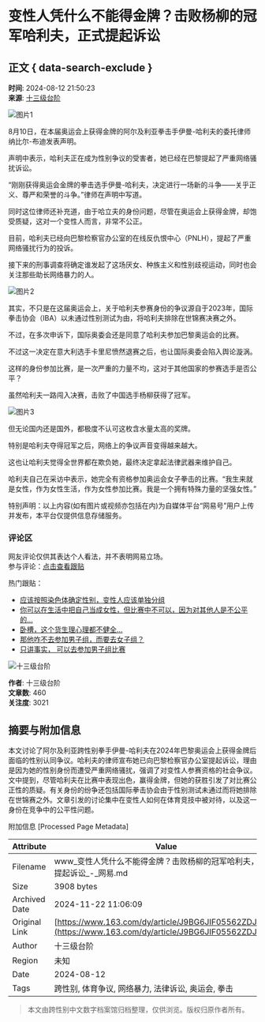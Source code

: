 # 变性人凭什么不能得金牌？击败杨柳的冠军哈利夫，正式提起诉讼

## 正文 { data-search-exclude }


**时间**: 2024-08-12 21:50:23  
**来源**: [十三级台阶](https://www.163.com/dy/media/T1681773697899.html)

![图片1](https://nimg.ws.126.net/?url=http%3A%2F%2Fdingyue.ws.126.net%2F2024%2F0812%2F2c2fe5f9j00si3y91000sd000qo00dsm.jpg&thumbnail=660x2147483647&quality=80&type=jpg)

8月10日，在本届奥运会上获得金牌的阿尔及利亚拳击手伊曼-哈利夫的委托律师纳比尔-布迪发表声明。

声明中表示，哈利夫正在成为性别争议的受害者，她已经在巴黎提起了严重网络骚扰诉讼。

“刚刚获得奥运会金牌的拳击选手伊曼-哈利夫，决定进行一场新的斗争——关乎正义、尊严和荣誉的斗争。”律师在声明中写道。

同时这位律师还补充道，由于哈立夫的身份问题，尽管在奥运会上获得金牌，却饱受质疑，这对一个变性人而言，非常不公正。

目前，哈利夫已经向巴黎检察官办公室的在线反仇恨中心（PNLH），提起了严重网络骚扰行为的投诉。

接下来的刑事调查将确定谁发起了这场厌女、种族主义和性别歧视运动，同时也会关注那些助长网络暴力的人。

![图片2](https://nimg.ws.126.net/?url=http%3A%2F%2Fdingyue.ws.126.net%2F2024%2F0812%2F59cc6b7fj00si3y9a000od000iw00cmm.jpg&thumbnail=660x2147483647&quality=80&type=jpg)

其实，不只是在这届奥运会上，关于哈利夫参赛身份的争议源自于2023年，国际拳击协会（IBA）以未通过性别测试为由，将哈利夫排除在世锦赛决赛之外。

不过，在多次申诉下，国际奥委会还是同意了哈利夫参加巴黎奥运会的比赛。

不过这一决定在意大利选手卡里尼愤然退赛之后，也让国际奥委会陷入舆论漩涡。

这样的身份参加比赛，是一次严重的力量不均，这对于其他国家的参赛选手是否公平？

虽然哈利夫一路闯入决赛，击败了中国选手杨柳获得了冠军。

![图片3](https://nimg.ws.126.net/?url=http%3A%2F%2Fdingyue.ws.126.net%2F2024%2F0812%2Faa18303aj00si3y9m000zd000iw00cmm.jpg&thumbnail=660x2147483647&quality=80&type=jpg)

但无论国内还是国外，都极度不认可这枚含水量太高的奖牌。

特别是哈利夫夺得冠军之后，网络上的争议声音变得越来越大。

这也让哈利夫觉得全世界都在欺负她，最终决定拿起法律武器来维护自己。

哈利夫自己在采访中表示，她完全有资格参加奥运会女子拳击的比赛。“我生来就是女性，作为女性生活，作为女性参加比赛。我是一个拥有特殊力量的坚强女性。”

特别声明：以上内容(如有图片或视频亦包括在内)为自媒体平台“网易号”用户上传并发布，本平台仅提供信息存储服务。

### 评论区

网友评论仅供其表达个人看法，并不表明网易立场。  
参与评论：[点击查看跟贴](https://comment.tie.163.com/J9BG6JIF05562ZDJ.html)  

热门跟贴：

- [应该按照染色体确定性别，变性人应该单独分组](https://comment.tie.163.com/J9BG6JIF05562ZDJ.html)  
- [你可以在生活中把自己当成女性，但比赛中不可以，因为对其他人是不公平的...](https://comment.tie.163.com/J9BG6JIF05562ZDJ.html)  
- [卧槽，这个货生理心理都不健全...](https://comment.tie.163.com/J9BG6JIF05562ZDJ.html)  
- [那他咋不去参加男子组，而要去女子组？](https://comment.tie.163.com/J9BG6JIF05562ZDJ.html)  
- [只讲事实， 可以去参加男子组比赛](https://comment.tie.163.com/J9BG6JIF05562ZDJ.html)  

![十三级台阶](https://nimg.ws.126.net/?url=http://dingyue.ws.126.net/2023/0418/dc5da929j00rta8vw0008d0004k004kp.jpg&thumbnail=160y160&quality=80&type=jpg)

**作者**: 十三级台阶  
**文章数**: 460  
**关注度**: 3021

## 摘要与附加信息

<!-- tcd_abstract -->
本文讨论了阿尔及利亚跨性别拳手伊曼-哈利夫在2024年巴黎奥运会上获得金牌后面临的性别认同争议。哈利夫的律师宣布她已向巴黎检察官办公室提起诉讼，理由是因为她的性别身份而遭受严重网络骚扰，强调了对变性人参赛资格的社会争议。文中提到，尽管哈利夫在比赛中表现出色，赢得金牌，但她的获胜引发了对比赛公正性的质疑。有关身份的纷争还包括国际拳击协会由于性别测试未通过而将她排除在世锦赛之外。文章引发的讨论集中在变性人如何在体育竞技中被对待，以及这一身份在竞争中的公平性问题。
<!-- tcd_abstract_end -->

附加信息 [Processed Page Metadata]

| Attribute       | Value                                  |
|-----------------|----------------------------------------|
| Filename        | www_变性人凭什么不能得金牌？击败杨柳的冠军哈利夫，正式提起诉讼_-_网易.md                             |
| Size            | 3908 bytes                           |
| Archived Date   | 2024-11-22 11:06:09                             |
| Original Link   | [https://www.163.com/dy/article/J9BG6JIF05562ZDJ.html](https://www.163.com/dy/article/J9BG6JIF05562ZDJ.html)                       |
| Author          | 十三级台阶                               |
| Region          | 未知                               |
| Date            | 2024-08-12                                 |
| Tags            | 跨性别, 体育争议, 网络暴力, 法律诉讼, 奥运会, 拳击                                 |
>
> 本文由跨性别中文数字档案馆归档整理，仅供浏览。版权归原作者所有。
>